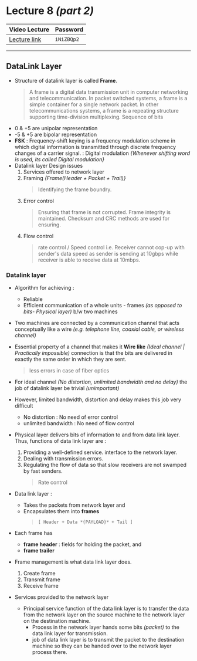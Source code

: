 # Lecture 8 *(part 2)*

| Video Lecture | Password |
|--|--|
| [Lecture link](https://nirmauni.webex.com/nirmauni/ldr.php?RCID=1b352abcbed051064b1241f77c644970) | `iNiZBQp2` |
---

## DataLink Layer
	
- Structure of datalink layer is called **Frame**.
	> A frame is a digital data transmission unit in computer networking and telecommunication. In packet switched systems, a frame is a simple container for a single network packet. In other telecommunications systems, a frame is a repeating structure supporting time-division multiplexing.
	> Sequence of bits
- 0 & +5 are unipolar representation
- -5 & +5 are bipolar representation
- **FSK** : Frequency-shift keying is a frequency modulation scheme in which digital information is transmitted through discrete frequency changes of a carrier signal. : Digital modulation *{Whenever shifting word is used, its called Digital modulation}*
- Datalink layer Design issues
	1. Services offered to network layer
	2. Framing	*{Frame(Header + Packet + Trail)}*
		> Identifying the frame boundry.
	3. Error control
		> Ensuring that frame is not corrupted. Frame integrity is maintained.
		> Checksum and CRC methods are used for ensuring.
	4. Flow control
		> rate control / Speed control
		> i.e. Receiver cannot cop-up with sender's data speed as sender is sending at 10gbps while receiver is able to receive data at 10mbps.
		
### Datalink layer

- Algorithm for achieving :
	- Reliable
	- Efficient communication of a whole units - frames *(as opposed to bits- Physical layer)* b/w two machines
- Two machines are connected by a communication channel that acts conceptually like a wire *(e.g. telephone line, coaxial cable, or wireless channel)*
- Essential property of a channel that makes it **Wire like** *(Ideal channel | Practically impossible)* connection is that the bits are delivered in exactly the same order in which they are sent.
	> less errors in case of fiber optics
- For ideal channel *(No distortion, unlimited bandwidth and no delay)* the job of datalink layer be trivial *(unimportant)*
- However, limited bandwidth, distortion and delay makes this job very difficult
	- No distortion : No need of error control
	- unlimited bandwidth : No need of flow control
- Physical layer delivers bits of information to and from data link layer. Thus, functions of data link layer are : 
	1. Providing a well-defined service. interface to the network layer.
	2. Dealing with transmission errors.
	3. Regulating the flow of data so that slow receivers are not swamped by fast senders.
		> Rate control
- Data link layer : 
	- Takes the packets from network layer and
	- Encapsulates them into **frames**
		> `[ Header + Data *{PAYLOAD}* + Tail ]`
	
- Each frame has 
	- **frame header** : fields for holding the packet, and 
	- **frame trailer**
- Frame management is what data link layer does.
	1. Create frame
	2. Transmit frame
	3. Receive frame

- Services provided to the network layer
	- Principal service function of the data link layer is to transfer the data from the network layer on the source machine to the network layer on the destination machine.
		- Process in the network layer hands some bits *(packet)* to the data link layer for transmission.
		- job of data link layer is to transmit the packet to the destination machine so they can be handed over to the network layer process there.